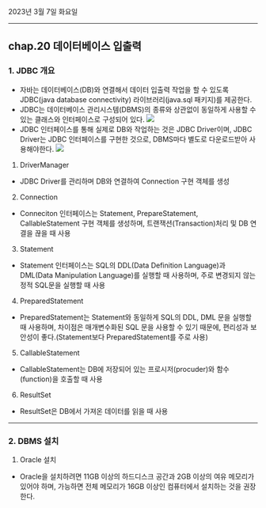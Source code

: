 2023년 3월 7일 화요일

---

## chap.20 데이터베이스 입출력

### 1. JDBC 개요

- 자바는 데이터베이스(DB)와 연결해서 데이터 입출력 작업을 할 수 있도록 JDBC(java database connectivity) 라이브러리(java.sql 패키지)를 제공한다.
- JDBC는 데이터베이스 관리시스템(DBMS)의 종류와 상관없이 동일하게 사용할 수 있는 클래스와 인터페이스로 구성되어 있다.
  ![](https://velog.velcdn.com/images/szszszsz/post/56332231-8052-49a8-a053-7e5dc33d1527/image.png)
- JDBC 인터페이스를 통해 실제로 DB와 작업하는 것은 JDBC Driver이며, JDBC Driver는 JDBC 인터페이스를 구현한 것으로, DBMS마다 별도로 다운로드받아 사용해야한다.
  ![](https://velog.velcdn.com/images/szszszsz/post/a905c8b6-17e6-41ea-a867-4715b469534b/image.png)

1. DriverManager

- JDBC Driver를 관리하며 DB와 연결하여 Connection 구현 객체를 생성

2. Connection

- Conneciton 인터페이스는 Statement, PrepareStatement, CallableStatement 구현 객체를 생성하며, 트랜잭션(Transaction)처리 및 DB 연결을 끊을 때 사용

3. Statement

- Statement 인터페이스는 SQL의 DDL(Data Definition Language)과 DML(Data Manipulation Language)를 실행할 때 사용하며, 주로 변경되지 않는 정적 SQL문을 실행할 때 사용

4. PreparedStatement

- PreparedStatement는 Statement와 동일하게 SQL의 DDL, DML 문을 실행할 때 사용하며, 차이점은 매개변수화된 SQL 문을 사용할 수 있기 때문에, 편리성과 보안성이 좋다.(Statement보다 PreparedStatement를 주로 사용)

5. CallableStatement

- CallableStatement는 DB에 저장되어 있는 프로시저(procuder)와 함수(function)을 호출할 때 사용

6. ResultSet

- ResultSet은 DB에서 가져온 데이터를 읽을 때 사용

---

### 2. DBMS 설치

1. Oracle 설치

- Oracle을 설치하려면 11GB 이상의 하드디스크 공간과 2GB 이상의 여유 메모리가 있어야 하며, 가능하면 전체 메모리가 16GB 이상인 컴퓨터에서 설치하는 것을 권장한다.
